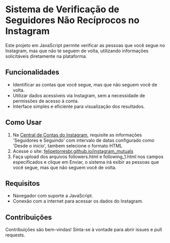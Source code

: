 # Sistema de Verificação de Seguidores Não Recíprocos no Instagram

Este projeto em JavaScript permite verificar as pessoas que você segue no Instagram, mas que não te seguem de volta, utilizando informações solicitáveis diretamente na plataforma.

## Funcionalidades

- Identificar as contas que você segue, mas que não seguem você de volta.
- Utilizar dados acessíveis via Instagram, sem a necessidade de permissões de acesso à conta.
- Interface simples e eficiente para visualização dos resultados.

## Como Usar
1. Na [Central de Contas do Instagram](https://accountscenter.instagram.com/info_and_permissions/dyi/?entry_point=notification), requisite as informações 'Seguidores e Seguindo' com intervalo de datas configurado como 'Desde o inicio', tambem selecione o formato HTML
2. Acesse o site: [felipetorresbr.github.io/instagram_mutuals](https://filipetorresbr.github.io/instagram_mutuals/)
3. Faça upload dos arquivos followers.html e following_1.html nos campos especificados e clique em Enviar, o sistema irá exibir as pessoas que você segue, mas que não seguem você de volta.

## Requisitos

- Navegador com suporte a JavaScript.
- Conexão com a internet para acessar os dados do Instagram.

## Contribuições

Contribuições são bem-vindas! Sinta-se à vontade para abrir issues e pull requests.
